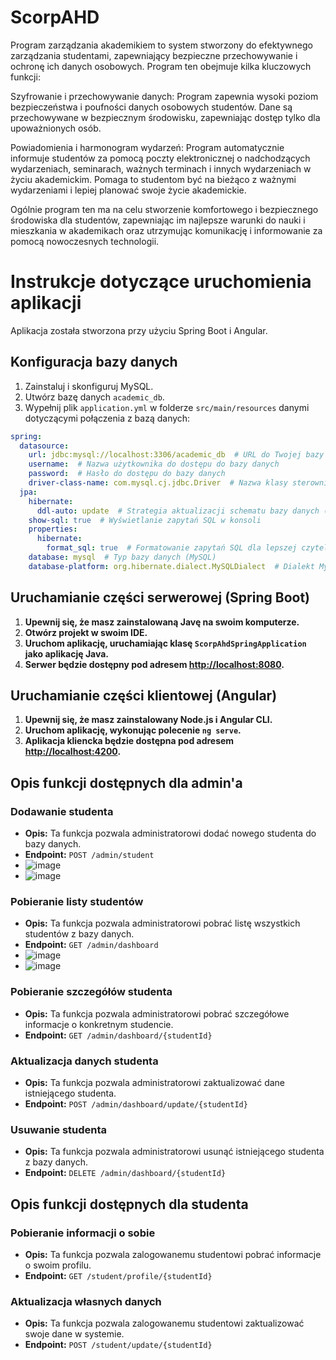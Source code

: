# ScorpAHD
Program zarządzania akademikiem to system stworzony do efektywnego zarządzania studentami, zapewniający bezpieczne przechowywanie i ochronę ich danych osobowych. Program ten obejmuje kilka kluczowych funkcji:

Szyfrowanie i przechowywanie danych: Program zapewnia wysoki poziom bezpieczeństwa i poufności danych osobowych studentów. Dane są przechowywane w bezpiecznym środowisku, zapewniając dostęp tylko dla upoważnionych osób.

Powiadomienia i harmonogram wydarzeń: Program automatycznie informuje studentów za pomocą poczty elektronicznej o nadchodzących wydarzeniach, seminarach, ważnych terminach i innych wydarzeniach w życiu akademickim. Pomaga to studentom być na bieżąco z ważnymi wydarzeniami i lepiej planować swoje życie akademickie.

Ogólnie program ten ma na celu stworzenie komfortowego i bezpiecznego środowiska dla studentów, zapewniając im najlepsze warunki do nauki i mieszkania w akademikach oraz utrzymując komunikację i informowanie za pomocą nowoczesnych technologii.

# Instrukcje dotyczące uruchomienia aplikacji

Aplikacja została stworzona przy użyciu Spring Boot i Angular.

## Konfiguracja bazy danych

1. Zainstaluj i skonfiguruj MySQL.
2. Utwórz bazę danych `academic_db`.
3. Wypełnij plik `application.yml` w folderze `src/main/resources` danymi dotyczącymi połączenia z bazą danych:

```yaml
spring:
  datasource:
    url: jdbc:mysql://localhost:3306/academic_db  # URL do Twojej bazy danych MySQL
    username:  # Nazwa użytkownika do dostępu do bazy danych
    password:  # Hasło do dostępu do bazy danych
    driver-class-name: com.mysql.cj.jdbc.Driver  # Nazwa klasy sterownika dla MySQL
  jpa:
    hibernate:
      ddl-auto: update  # Strategia aktualizacji schematu bazy danych (update - automatyczna aktualizacja)
    show-sql: true  # Wyświetlanie zapytań SQL w konsoli
    properties:
      hibernate:
        format_sql: true  # Formatowanie zapytań SQL dla lepszej czytelności
    database: mysql  # Typ bazy danych (MySQL)
    database-platform: org.hibernate.dialect.MySQLDialect  # Dialekt MySQL dla Hibernate
```

## Uruchamianie części serwerowej (Spring Boot)

1. **Upewnij się, że masz zainstalowaną Javę na swoim komputerze.**
2. **Otwórz projekt w swoim IDE.**
3. **Uruchom aplikację, uruchamiając klasę `ScorpAhdSpringApplication` jako aplikację Java.**
4. **Serwer będzie dostępny pod adresem [http://localhost:8080](http://localhost:8080).**

## Uruchamianie części klientowej (Angular)

1. **Upewnij się, że masz zainstalowany Node.js i Angular CLI.**
2. **Uruchom aplikację, wykonując polecenie `ng serve`.**
3. **Aplikacja kliencka będzie dostępna pod adresem [http://localhost:4200](http://localhost:4200).**

## Opis funkcji dostępnych dla admin'a

### Dodawanie studenta

- **Opis:** Ta funkcja pozwala administratorowi dodać nowego studenta do bazy danych.
- **Endpoint:** `POST /admin/student`
- ![image](https://github.com/ATMScorp/ScorpAHD/assets/149021941/dc805b01-4efe-430f-8cc9-5503aba49d0f)
- ![image](https://github.com/ATMScorp/ScorpAHD/assets/149021941/333c53f7-2083-49bb-9407-426bceb46812)
  
### Pobieranie listy studentów

- **Opis:** Ta funkcja pozwala administratorowi pobrać listę wszystkich studentów z bazy danych.
- **Endpoint:** `GET /admin/dashboard`
- ![image](https://github.com/ATMScorp/ScorpAHD/assets/149021941/285d955f-8000-4ca9-9047-a87fb1d833b5)
- ![image](https://github.com/ATMScorp/ScorpAHD/assets/149021941/70a80436-8ee4-427e-8648-df09844f1f41)

### Pobieranie szczegółów studenta

- **Opis:** Ta funkcja pozwala administratorowi pobrać szczegółowe informacje o konkretnym studencie.
- **Endpoint:** `GET /admin/dashboard/{studentId}`

### Aktualizacja danych studenta

- **Opis:** Ta funkcja pozwala administratorowi zaktualizować dane istniejącego studenta.
- **Endpoint:** `POST /admin/dashboard/update/{studentId}`

### Usuwanie studenta

- **Opis:** Ta funkcja pozwala administratorowi usunąć istniejącego studenta z bazy danych.
- **Endpoint:** `DELETE /admin/dashboard/{studentId}`

## Opis funkcji dostępnych dla studenta

### Pobieranie informacji o sobie

- **Opis:** Ta funkcja pozwala zalogowanemu studentowi pobrać informacje o swoim profilu.
- **Endpoint:** `GET /student/profile/{studentId}`

### Aktualizacja własnych danych

- **Opis:** Ta funkcja pozwala zalogowanemu studentowi zaktualizować swoje dane w systemie.
- **Endpoint:** `POST /student/update/{studentId}`
